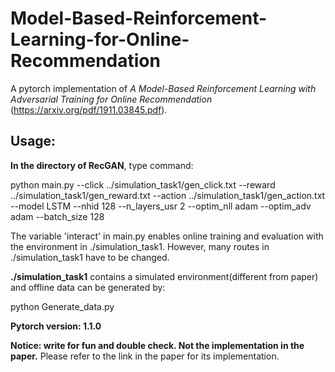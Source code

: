 # Model-Based-Reinforcement-Learning-for-Online-Recommendation
A pytorch implementation of *A Model-Based Reinforcement Learning with Adversarial Training for Online Recommendation* (https://arxiv.org/pdf/1911.03845.pdf).

## Usage: 
**In the directory of RecGAN**, type command: 

python main.py --click ../simulation_task1/gen_click.txt --reward ../simulation_task1/gen_reward.txt --action ../simulation_task1/gen_action.txt --model LSTM --nhid 128 --n_layers_usr 2 --optim_nll adam --optim_adv adam --batch_size 128

The variable 'interact' in main.py enables online training and evaluation with the environment in ./simulation_task1. However, many routes in ./simulation_task1 have to be changed.  

**./simulation_task1** contains a simulated environment(different from paper) and offline data can be generated by: 

python Generate_data.py

**Pytorch version: 1.1.0**

**Notice: write for fun and double check. Not the implementation in the paper.** Please refer to the link in the paper for its implementation.
